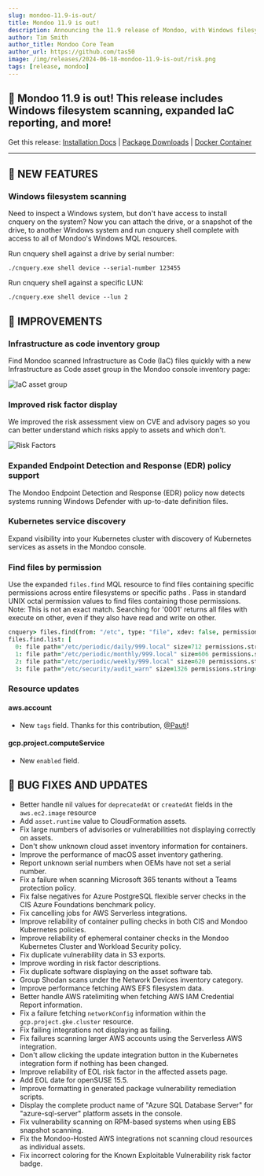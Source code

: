 ```yaml
---
slug: mondoo-11.9-is-out/
title: Mondoo 11.9 is out!
description: Announcing the 11.9 release of Mondoo, with Windows filesystem scanning, expanded IaC reporting, and more!
author: Tim Smith
author_title: Mondoo Core Team
author_url: https://github.com/tas50
image: /img/releases/2024-06-18-mondoo-11.9-is-out/risk.png
tags: [release, mondoo]
---
```


## 🥳 Mondoo 11.9 is out! This release includes Windows filesystem scanning, expanded IaC reporting, and more!

Get this release: [Installation Docs](https://mondoo.com/docs/cnspec/) | [Package Downloads](https://releases.mondoo.com/cnspec/) | [Docker Container](https://hub.docker.com/r/mondoo/cnspec)

---

## 🎉 NEW FEATURES

### Windows filesystem scanning

Need to inspect a Windows system, but don't have access to install cnquery on the system? Now you can attach the drive, or a snapshot of the drive, to another Windows system and run cnquery shell complete with access to all of Mondoo's Windows MQL resources.

Run cnquery shell against a drive by serial number:

```shell
./cnquery.exe shell device --serial-number 123455
```

Run cnquery shell against a specific LUN:

```shell
./cnquery.exe shell device --lun 2
```

## 🧹 IMPROVEMENTS

### Infrastructure as code inventory group

Find Mondoo scanned Infrastructure as Code (IaC) files quickly with a new Infrastructure as Code asset group in the Mondoo console inventory page:

![IaC asset group](/img/releases/2024-06-18-mondoo-11.9-is-out/iac.png)

### Improved risk factor display

We improved the risk assessment view on CVE and advisory pages so you can better understand which risks apply to assets and which don't. 

![Risk Factors](/img/releases/2024-06-18-mondoo-11.9-is-out/risk.png)

### Expanded Endpoint Detection and Response (EDR) policy support

The Mondoo Endpoint Detection and Response (EDR) policy now detects systems running Windows Defender with up-to-date definition files.

### Kubernetes service discovery

Expand visibility into your Kubernetes cluster with discovery of Kubernetes services as assets in the Mondoo console.

### Find files by permission

Use the expanded `files.find` MQL resource to find files containing specific permissions across entire filesystems or specific paths . Pass in standard UNIX octal permission values to find files containing those permissions. Note: This is not an exact match. Searching for '0001' returns all files with execute on other, even if they also have read and write on other.

```coffee
cnquery> files.find(from: "/etc", type: "file", xdev: false, permissions: 0001)
files.find.list: [
  0: file path="/etc/periodic/daily/999.local" size=712 permissions.string="-rwxr-xr-x"
  1: file path="/etc/periodic/monthly/999.local" size=606 permissions.string="-rwxr-xr-x"
  2: file path="/etc/periodic/weekly/999.local" size=620 permissions.string="-rwxr-xr-x"
  3: file path="/etc/security/audit_warn" size=1326 permissions.string="-r-xr-xr-x"
```

### Resource updates

#### aws.account

- New `tags` field. Thanks for this contribution, [@Pauti](https://github.com/pauti)!

#### gcp.project.computeService

- New `enabled` field.

## 🐛 BUG FIXES AND UPDATES

- Better handle nil values for `deprecatedAt` or `createdAt` fields in the `aws.ec2.image` resource
- Add `asset.runtime` value to CloudFormation assets.
- Fix large numbers of advisories or vulnerabilities not displaying correctly on assets.
- Don't show unknown cloud asset inventory information for containers.
- Improve the performance of macOS asset inventory gathering.
- Report unknown serial numbers when OEMs have not set a serial number.
- Fix a failure when scanning Microsoft 365 tenants without a Teams protection policy.
- Fix false negatives for Azure PostgreSQL flexible server checks in the CIS Azure Foundations benchmark policy.
- Fix cancelling jobs for AWS Serverless integrations.
- Improve reliability of container pulling checks in both CIS and Mondoo Kubernetes policies.
- Improve reliability of ephemeral container checks in the Mondoo Kubernetes Cluster and Workload Security policy.
- Fix duplicate vulnerability data in S3 exports.
- Improve wording in risk factor descriptions.
- Fix duplicate software displaying on the asset software tab.
- Group Shodan scans under the Network Devices inventory category.
- Improve performance fetching AWS EFS filesystem data.
- Better handle AWS ratelimiting when fetching AWS IAM Credential Report information.
- Fix a failure fetching `networkConfig` information within the `gcp.project.gke.cluster` resource.
- Fix failing integrations not displaying as failing.
- Fix failures scanning larger AWS accounts using the Serverless AWS integration.
- Don't allow clicking the update integration button in the Kubernetes integration form if nothing has been changed.
- Improve reliability of EOL risk factor in the affected assets page.
- Add EOL date for openSUSE 15.5.
- Improve formatting in generated package vulnerability remediation scripts.
- Display the complete product name of "Azure SQL Database Server" for "azure-sql-server" platform assets in the console.
- Fix vulnerability scanning on RPM-based systems when using EBS snapshot scanning.
- Fix the Mondoo-Hosted AWS integrations not scanning cloud resources as individual assets.
- Fix incorrect coloring for the Known Exploitable Vulnerability risk factor badge.
